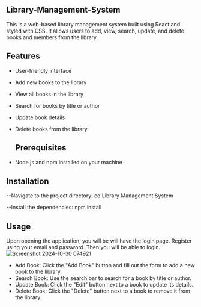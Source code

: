 ## Library-Management-System
This is a web-based library management system built using React and styled with  CSS. It allows users to add, view, search, update, and delete books and members from the library.

## Features
- User-friendly interface
- Add new books to the library
- View all books in the library
- Search for books by title or author
- Update book details
- Delete books from the library

  ## Prerequisites

- Node.js and npm installed on your machine

## Installation
 --Navigate to the project directory:
   cd Library Management System
 
 --Install the dependencies:
   npm install
   
## Usage

Upon opening the application, you will be will have the login page. Register using your email and password. Then you will be able to login.
![Screenshot 2024-10-30 074921](https://github.com/user-attachments/assets/d9495043-66ad-42a7-abbe-fa244015e1a0)


- Add Book: Click the "Add Book" button and fill out the form to add a new book to the library.
- Search Book: Use the search bar to search for a book by title or author.
- Update Book: Click the "Edit" button next to a book to update its details.
- Delete Book: Click the "Delete" button next to a book to remove it from the library.

